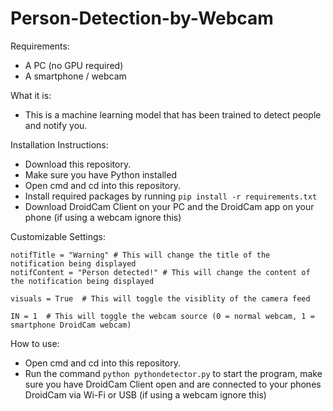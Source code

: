 # Person-Detection-by-Webcam

Requirements:
 - A PC (no GPU required)
 - A smartphone / webcam
 
 What it is:
 -  This is a machine learning model that has been trained to detect people and notify you.
 
 Installation Instructions:
 
 - Download this repository.
 - Make sure you have Python installed
 - Open cmd and cd into this repository.
 - Install required packages by running ``` pip install -r requirements.txt ```
 - Download DroidCam Client on your PC and the DroidCam app on your phone (if using a webcam ignore this)

 Customizable Settings:
 ```
 notifTitle = "Warning" # This will change the title of the notification being displayed
 notifContent = "Person detected!" # This will change the content of the notification being displayed

 visuals = True  # This will toggle the visiblity of the camera feed
 
 IN = 1  # This will toggle the webcam source (0 = normal webcam, 1 = smartphone DroidCam webcam)
```

 How to use:
 
 - Open cmd and cd into this repository.
 - Run the command ``` python pythondetector.py ``` to start the program, make sure you have DroidCam Client open and are connected to your phones DroidCam via Wi-Fi or USB (if using a webcam ignore this)
